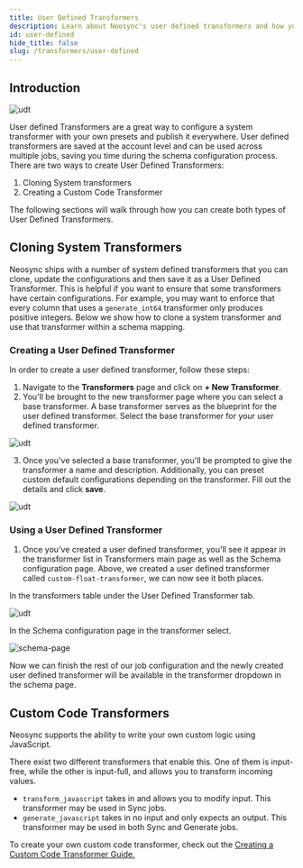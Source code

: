 ```yaml
---
title: User Defined Transformers
description: Learn about Neosync's user defined transformers and how you can create one to implement custom anonymization logic
id: user-defined
hide_title: false
slug: /transformers/user-defined
---
```


## Introduction

![udt](https://assets.nucleuscloud.com/neosync/docs/user-defined-transformers-home.png)

User defined Transformers are a great way to configure a system transformer with your own presets and publish it everywhere. User defined transformers are saved at the account level and
can be used across multiple jobs, saving you time during the schema configuration process. There are two ways to create User Defined Transformers:

1. Cloning System transformers
2. Creating a Custom Code Transformer

The following sections will walk through how you can create both types of User Defined Transformers.

## Cloning System Transformers

Neosync ships with a number of system defined transformers that you can clone, update the configurations and then save it as a User Defined Transformer. This is helpful if you want to ensure that some transformers have certain configurations. For example, you may want to enforce that every column that uses a `generate_int64` transformer only produces positive integers. Below we show how to clone a system transformer and use that transformer within a schema mapping.

### Creating a User Defined Transformer

In order to create a user defined transformer, follow these steps:

1. Navigate to the **Transformers** page and click on **+ New Transformer**.
2. You'll be brought to the new transformer page where you can select a base transformer. A base transformer serves as the blueprint for the user defined transformer. Select the base transformer for your user defined transformer.

![udt](https://assets.nucleuscloud.com/neosync/docs/udt-new.png)

3. Once you've selected a base transformer, you'll be prompted to give the transformer a name and description. Additionally, you can preset custom default configurations depending on the transformer. Fill out the details and click **save**.

![udt](https://assets.nucleuscloud.com/neosync/docs/udt-new-float.png)

### Using a User Defined Transformer

1. Once you've created a user defined transformer, you'll see it appear in the transformer list in Transformers main page as well as the Schema configuration page. Above, we created a user defined transformer
   called `custom-float-transformer`, we can now see it both places.

In the transformers table under the User Defined Transformer tab.

![udt](https://assets.nucleuscloud.com/neosync/docs/udt-new-float-home-page.png)

In the Schema configuration page in the transformer select.

![schema-page](/img/fifth.png)

Now we can finish the rest of our job configuration and the newly created user defined transformer will be available in the transformer dropdown in the schema page.

## Custom Code Transformers

Neosync supports the ability to write your own custom logic using JavaScript.

There exist two different transformers that enable this. One of them is input-free, while the other is input-full, and allows you to transform incoming values.

- `transform_javascript` takes in and allows you to modify input. This transformer may be used in Sync jobs.
- `generate_javascript` takes in no input and only expects an output. This transformer may be used in both Sync and Generate jobs.

To create your own custom code transformer, check out the [Creating a Custom Code Transformer Guide.](/guides/custom-code-transformers)
